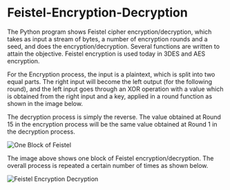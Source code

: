# Feistel-Encryption-Decryption
The Python program shows Feistel cipher encryption/decryption, which takes as input a stream of bytes, a number of encryption rounds and a seed, and does the encryption/decryption. Several functions are written to attain the objective. Feistel encryption is used today in 3DES and AES encryption. 

For the Encryption process, the input is a plaintext, which is split into two equal parts. The right input will become the left output (for the following round), and the left input goes through an XOR operation with a value which is obtained from the right input and a key, applied in a round function as shown in the image below. 

The decryption process is simply the reverse. The value obtained at Round 15 in the encryption process will be the same value obtained at Round 1 in the decryption process. 

![One Block of Feistel](https://user-images.githubusercontent.com/68347909/110056249-73d05c00-7d2c-11eb-8864-4c101fb5f573.png)



The image above shows one block of Feistel encryption/decryption. The overall process is repeated a certain number of times as shown below. 

![Feistel Encryption   Decryption](https://user-images.githubusercontent.com/68347909/110056516-f78a4880-7d2c-11eb-983a-eb9de59c72c2.png)


